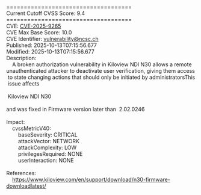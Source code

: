 ====================================<br>Current&nbsp;Cutoff&nbsp;CVSS&nbsp;Score:&nbsp;9.4<br>====================================<br>CVE:&nbsp;<a href="https://nvd.nist.gov/vuln/detail/CVE-2025-9265">CVE-2025-9265</a><br>CVE&nbsp;Max&nbsp;Base&nbsp;Score:&nbsp;10.0<br>CVE&nbsp;Identifier:&nbsp;vulnerability@ncsc.ch<br>Published:&nbsp;2025-10-13T07:15:56.677<br>Modified:&nbsp;2025-10-13T07:15:56.677<br>Description:&nbsp;<br>&nbsp;&nbsp;&nbsp;&nbsp;A&nbsp;broken&nbsp;authorization&nbsp;vulnerability&nbsp;in&nbsp;Kiloview&nbsp;NDI&nbsp;N30&nbsp;allows&nbsp;a&nbsp;remote&nbsp;unauthenticated&nbsp;attacker&nbsp;to&nbsp;deactivate&nbsp;user&nbsp;verification,&nbsp;giving&nbsp;them&nbsp;access&nbsp;to&nbsp;state&nbsp;changing&nbsp;actions&nbsp;that&nbsp;should&nbsp;only&nbsp;be&nbsp;initiated&nbsp;by&nbsp;administratorsThis&nbsp;issue&nbsp;affects&nbsp;<br><br>&nbsp;Kiloview&nbsp;NDI&nbsp;N30<br><br>and&nbsp;was&nbsp;fixed&nbsp;in&nbsp;Firmware&nbsp;version&nbsp;later&nbsp;than&nbsp;&nbsp;2.02.0246<br><br>Impact:<br>&nbsp;&nbsp;&nbsp;&nbsp;cvssMetricV40:<br>&nbsp;&nbsp;&nbsp;&nbsp;&nbsp;&nbsp;&nbsp;&nbsp;baseSeverity:&nbsp;CRITICAL<br>&nbsp;&nbsp;&nbsp;&nbsp;&nbsp;&nbsp;&nbsp;&nbsp;attackVector:&nbsp;NETWORK<br>&nbsp;&nbsp;&nbsp;&nbsp;&nbsp;&nbsp;&nbsp;&nbsp;attackComplexity:&nbsp;LOW<br>&nbsp;&nbsp;&nbsp;&nbsp;&nbsp;&nbsp;&nbsp;&nbsp;privilegesRequired:&nbsp;NONE<br>&nbsp;&nbsp;&nbsp;&nbsp;&nbsp;&nbsp;&nbsp;&nbsp;userInteraction:&nbsp;NONE<br><br>References:&nbsp;<br>&nbsp;&nbsp;&nbsp;&nbsp;https://www.kiloview.com/en/support/download/n30-firmware-downloadlatest/